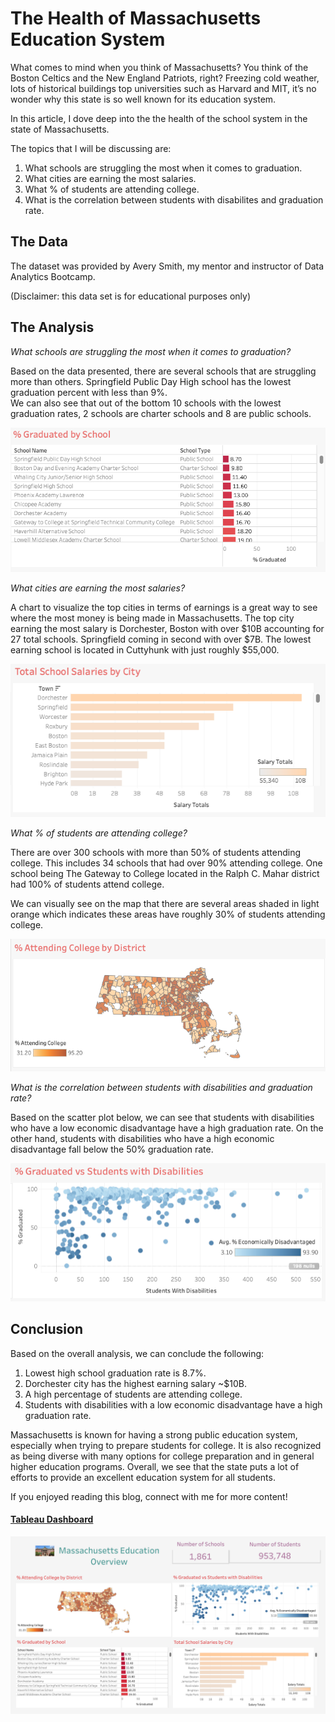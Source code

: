 # The Health of Massachusetts Education System

What comes to mind when you think of Massachusetts? You think of the Boston Celtics and the New England Patriots, right? Freezing cold weather, lots of historical buildings top universities such as Harvard and MIT, it’s no wonder why this state is so well known for its education system.
 
In this article, I dove deep into the the health of the school system in the state of Massachusetts.

The topics that I will be discussing are:

1.	What schools are struggling the most when it comes to graduation.
2.	What cities are earning the most salaries.
3.	What % of students are attending college.
4.	What is the correlation between students with disabilites and graduation rate.

## The Data

The dataset was provided by Avery Smith, my mentor and instructor of Data Analytics Bootcamp.

(Disclaimer: this data set is for educational purposes only)

## The Analysis

*What schools are struggling the most when it comes to graduation?*

Based on the data presented, there are several schools that are struggling more than others.  Springfield Public Day High school has the lowest graduation percent with less than 9%.  
We can also see that out of the bottom 10 schools with the lowest graduation rates, 2 schools are charter schools and 8 are public schools. 

<img src="images/Graduatedbyschool.png?raw=true"/>

*What cities are earning the most salaries?*

A chart to visualize the top cities in terms of earnings is a great way to see where the most money is being made in Massachusetts. The top city earning the most salary is Dorchester, Boston with over $10B accounting for 27 total schools. Springfield coming in second with over $7B. 
The lowest earning school is located in Cuttyhunk with just roughly $55,000. 

<img src="images/Totalschoolsalaries.png?raw=true"/>

*What % of students are attending college?*

There are over 300 schools with more than 50% of students attending college. 
This includes 34 schools that had over 90% attending college. One school being The Gateway to College located in the Ralph C. Mahar district had 100% of students attend college. 

We can visually see on the map that there are several areas shaded in light orange which indicates these areas have roughly 30% of students attending college. 

<img src="images/AttendingCollege.png?raw=true"/>

*What is the correlation between students with disabilities and graduation rate?*

Based on the scatter plot below, we can see that students with disabilities who have a low economic disadvantage have a high graduation rate. 
On the other hand, students with disabilities who have a high economic disadvantage fall below the 50% graduation rate.  

<img src="images/GraduatedvsDisabilities.png?raw=true"/>

## Conclusion

Based on the overall analysis, we can conclude the following:

1.	Lowest high school graduation rate is 8.7%. 
2.	Dorchester city has the highest earning salary ~$10B.
3. A high percentage of students are attending college.
4.	Students with disabilities with a low economic disadvantage have a high graduation rate.

Massachusetts is known for having a strong public education system, especially when trying to prepare students for college. It is also recognized as being diverse with many options for college preparation and in general higher education programs.
Overall, we see that the state puts a lot of efforts to provide an excellent education system for all students.

If you enjoyed reading this blog, connect with me for more content!

#### [Tableau Dashboard](https://public.tableau.com/app/profile/vania.cortez/viz/MassachusettsProjectDAA/Dashboard1)

<img src="images/Tableau Dashboard.png?raw=true"/>








